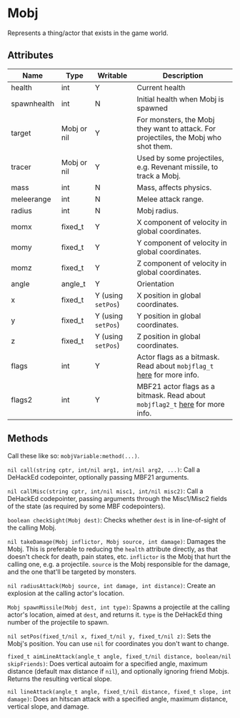 # Mobj

Represents a thing/actor that exists in the game world.

## Attributes

| Name | Type | Writable | Description |
| --- | --- | --- | --- |
| health | int | Y | Current health |
| spawnhealth | int | N | Initial health when Mobj is spawned |
| target | Mobj or nil | Y | For monsters, the Mobj they want to attack. For projectiles, the Mobj who shot them. |
| tracer | Mobj or nil | Y | Used by some projectiles, e.g. Revenant missile, to track a Mobj. |
| mass | int | N | Mass, affects physics. |
| meleerange | int | N | Melee attack range. |
| radius | int | N | Mobj radius. |
| momx | fixed_t | Y | X component of velocity in global coordinates. |
| momy | fixed_t | Y | Y component of velocity in global coordinates. |
| momz | fixed_t | Y | Z component of velocity in global coordinates. |
| angle | angle_t | Y | Orientation |
| x | fixed_t | Y (using `setPos`) | X position in global coordinates. |
| y | fixed_t | Y (using `setPos`) | Y position in global coordinates. |
| z | fixed_t | Y (using `setPos`) | Z position in global coordinates. |
| flags | int | Y | Actor flags as a bitmask. Read about `mobjflag_t` [here](luahack.md) for more info. |
| flags2 | int | Y | MBF21 actor flags as a bitmask. Read about `mobjflag2_t` [here](luahack.md) for more info. |

## Methods

Call these like so: `mobjVariable:method(...)`.

`nil call(string cptr, int/nil arg1, int/nil arg2, ...)`: Call a DeHackEd codepointer, optionally passing MBF21 arguments.

`nil callMisc(string cptr, int/nil misc1, int/nil misc2)`: Call a DeHackEd codepointer, passing arguments through the Misc1/Misc2 fields of the state (as required by some MBF codepointers).

`boolean checkSight(Mobj dest)`: Checks whether `dest` is in line-of-sight of the calling Mobj.

`nil takeDamage(Mobj inflictor, Mobj source, int damage)`: Damages the Mobj. This is preferable to reducing the `health` attribute directly, as that doesn't check for death, pain states, etc. `inflictor` is the Mobj that hurt the calling one, e.g. a projectile. `source` is the Mobj responsible for the damage, and the one that'll be targeted by monsters.

`nil radiusAttack(Mobj source, int damage, int distance)`: Create an explosion at the calling actor's location.

`Mobj spawnMissile(Mobj dest, int type)`: Spawns a projectile at the calling actor's location, aimed at `dest`, and returns it. `type` is the DeHackEd thing number of the projectile to spawn.

`nil setPos(fixed_t/nil x, fixed_t/nil y, fixed_t/nil z)`: Sets the Mobj's position. You can use `nil` for coordinates you don't want to change.

`fixed_t aimLineAttack(angle_t angle, fixed_t/nil distance, boolean/nil skipFriends)`: Does vertical autoaim for a specified angle, maximum distance (default max distance if `nil`), and optionally ignoring friend Mobjs. Returns the resulting vertical slope.

`nil lineAttack(angle_t angle, fixed_t/nil distance, fixed_t slope, int damage)`: Does an hitscan attack with a specified angle, maximum distance, vertical slope, and damage.
